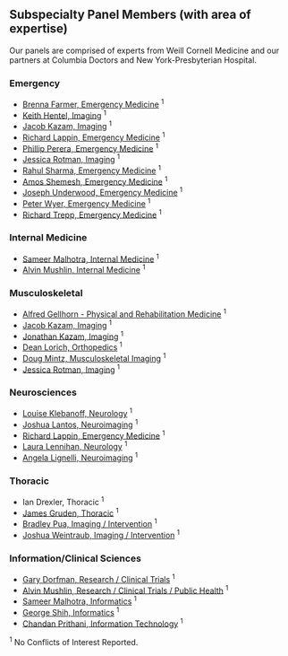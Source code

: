 ## Subspecialty Panel Members (with area of expertise)

Our panels are comprised of experts from Weill Cornell Medicine and our partners at Columbia Doctors and New York-Presbyterian Hospital.


### Emergency
* [Brenna Farmer, Emergency Medicine](https://weillcornell.org/bmfarmer) <sup>1</sup>
* [Keith Hentel, Imaging](https://weillcornell.org/khentel) <sup>1</sup>
* [Jacob Kazam, Imaging](https://weillcornell.org/j-jacob-kazam-md) <sup>1</sup>
* [Richard Lappin, Emergency Medicine](https://weillcornell.org/rilappin) <sup>1</sup>
* [Phillip Perera, Emergency Medicine](http://vivo.med.cornell.edu/display/cwid-pererap) <sup>1</sup>
* [Jessica Rotman, Imaging](https://weillcornell.org/jessica-rotman-md) <sup>1</sup>
* [Rahul Sharma, Emergency Medicine](https://weillcornell.org/rsharma) <sup>1</sup>
* [Amos Shemesh, Emergency Medicine](https://weillcornell.org/amos-shemesh-md) <sup>1</sup>
* [Joseph Underwood, Emergency Medicine](https://www.nyp.org/physician/junderwood) <sup>1</sup>
* [Peter Wyer, Emergency Medicine](https://www.emergencymedicine.columbia.edu/profile/peter-c-wyer-md) <sup>1</sup>
* [Richard Trepp, Emergency Medicine](https://www.columbiadoctors.org/richard-c-trepp-md) <sup>1</sup>

### Internal Medicine
* [Sameer Malhotra, Internal Medicine](https://weillcornell.org/smalhotra) <sup>1</sup>
* [Alvin Mushlin, Internal Medicine](https://weillcornell.org/amushlin) <sup>1</sup>

### Musculoskeletal
* [Alfred Gellhorn - Physical and Rehabilitation Medicine](https://weillcornell.org/acgellhorn) <sup>1</sup>
* [Jacob Kazam, Imaging](https://weillcornell.org/j-jacob-kazam-md) <sup>1</sup>
* [Jonathan Kazam, Imaging](https://www.nyp.org/physician/jkazam) <sup>1</sup>
* [Dean Lorich, Orthopedics](http://vivo.med.cornell.edu/display/person656074) <sup>1</sup>
* [Doug Mintz, Musculoskeletal Imaging](https://www.hss.edu/physicians_mintz-douglas.asp) <sup>1</sup>
* [Jessica Rotman, Imaging](https://weillcornell.org/jessica-rotman-md) <sup>1</sup>

### Neurosciences
* [Louise Klebanoff, Neurology](https://weillcornell.org/lklebanoff) <sup>1</sup>
* [Joshua Lantos, Neuroimaging](https://weillcornell.org/jlantos) <sup>1</sup>
* [Richard Lappin, Emergency Medicine](https://weillcornell.org/rilappin) <sup>1</sup>
* [Laura Lennihan, Neurology](https://www.columbiadoctors.org/laura-lennihan-md) <sup>1</sup>
* [Angela Lignelli, Neuroimaging](https://www.columbiadoctors.org/angela-lignelli-md) <sup>1</sup>

### Thoracic
* Ian Drexler, Thoracic <sup>1</sup>
* [James Gruden, Thoracic](https://weillcornell.org/jfgruden) <sup>1</sup>
* [Bradley Pua, Imaging / Intervention](https://weillcornell.org/bpua) <sup>1</sup>
* [Joshua Weintraub, Imaging / Intervention](https://www.columbiadoctors.org/joshua-l-weintraub-md) <sup>1</sup>

### Information/Clinical Sciences
* [Gary Dorfman, Research / Clinical Trials](http://vivo.med.cornell.edu/display/cwid-gsd2005) <sup>1</sup>
* [Alvin Mushlin, Research / Clinical Trials / Public Health](https://weillcornell.org/amushlin) <sup>1</sup>
* [Sameer Malhotra, Informatics](https://weillcornell.org/smalhotra) <sup>1</sup>
* [George Shih, Informatics](https://weillcornell.org/gshih) <sup>1</sup>
* [Chandan Prithani, Information Technology](https://www.linkedin.com/in/chandan-prithiani-a68b434) <sup>1</sup>

<!-- * [Natasha Desai, Emergency/Sports Medicine](http://vesta.cumc.columbia.edu/ortho/facdb/profile/profile.php?id=nd2498) <sup>1</sup>
* [Biren Bhatt, Emergency Medicine](https://www.nyp.org/physician/babhatt) <sup>1</sup>
* [Fereshteh Sani, Emergency Medicine](https://www.nyp.org/physician/fsani) <sup>1</sup> -->
<!-- * [Andrew Einstein, Cardiac Imaging](https://www.nyp.org/physician/ajeinstein) <sup>1</sup>
* [James Min, Cardiac Imaging](http://vivo.med.cornell.edu/display/cwid-jkm2001) <sup>1</sup>
* [Jonathan Weinsaft, Cardiac Imaging](http://vivo.med.cornell.edu/display/cwid-jww2001) <sup>1</sup>
* [Quynh Truong, Cardiac Imaging](http://vivo.med.cornell.edu/display/cwid-qat9001) <sup>1</sup>
* [Robert Kim, Cardiology](https://weillcornell.org/robertjkim) <sup>1</sup> -->

<sup>1</sup> No Conflicts of Interest Reported.

<script type='text/javascript'>
var links = document.links;

for (var i = 0; i < links.length; i++) {
  if (links[i].hostname != window.location.hostname) {
    links[i].target = '_blank';
  }
}
</script>

  [aucbackpain]: https://docs.google.com/spreadsheets/d/1fGB72y4sQ1a4cjbkFmkx7XH1p6dprUG_36_3hLZ-wOU/edit#gid=813947164

